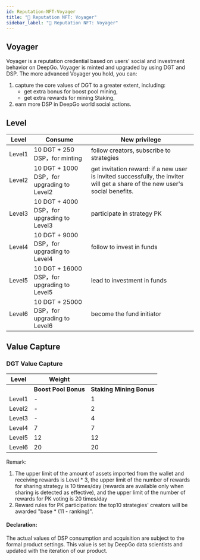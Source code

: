 ```yaml
---
id: Reputation-NFT-Voyager
title: "💠 Reputation NFT: Voyager"
sidebar_label: "💠 Reputation NFT: Voyager"
---
```


## Voyager
Voyager is a reputation credential based on users' social and investment behavior on DeepGo. Voyager is minted and upgraded by using DGT and DSP.
The more advanced Voyager you hold, you can:  

1. capture the core values of DGT to a greater extent, including:  
   - get extra bonus for boost pool mining,  
   - get extra rewards for mining Staking, 
2. earn more DSP in DeepGo world social actions.
## Level
| **Level** | **Consume** | **New privilege** |
| --- | --- | --- |
| Level1 | 10 DGT + 250 DSP，for minting | follow creators, subscribe to strategies |
| Level2 | 10 DGT + 1000 DSP，for upgrading to Level2 | get invitation reward: if a new user is invited successfully, the inviter will get a share of the new user's social benefits. |
| Level3 | 10 DGT + 4000 DSP，for upgrading to Level3 | participate in strategy PK |
| Level4 | 10 DGT + 9000 DSP，for upgrading to Level4 | follow to invest in funds |
| Level5 | 10 DGT + 16000 DSP，for upgrading to Level5 | lead to investment in funds |
| Level6 | 10 DGT + 25000 DSP，for upgrading to Level6 | become the fund initiator |

## Value Capture
### DGT Value Capture
| **Level** | **Weight** |  |
| --- | --- | --- |
|  | **Boost Pool Bonus** | **Staking Mining Bonus** |
| Level1 | - | 1 |
| Level2 | - | 2 |
| Level3 | - | 4 |
| Level4 | 7 | 7 |
| Level5 | 12 | 12 |
| Level6 | 20 | 20 |

Remark:  

1. The upper limit of the amount of assets imported from the wallet and receiving rewards is Level * 3, the upper limit of the number of rewards for sharing strategy is 10 times/day (rewards are available only when sharing is detected as effective), and the upper limit of the number of rewards for PK voting is 20 times/day  
1.  Reward rules for PK participation: the top10 strategies' creators will be awarded "base * (11 - ranking)".  

#### Declaration: 
The actual values of DSP consumption and acquisition are subject to the formal product settings. This value is set by DeepGo data scientists and updated with the iteration of our product. 